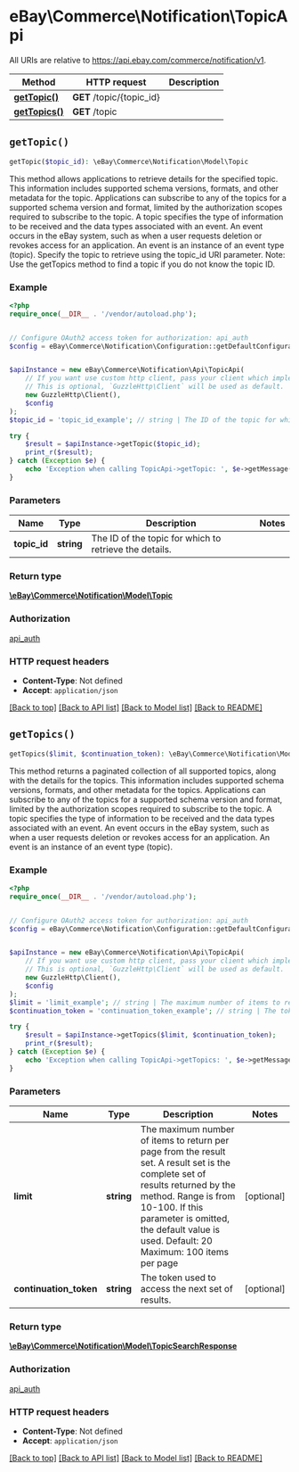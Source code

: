 # eBay\Commerce\Notification\TopicApi

All URIs are relative to https://api.ebay.com/commerce/notification/v1.

Method | HTTP request | Description
------------- | ------------- | -------------
[**getTopic()**](TopicApi.md#getTopic) | **GET** /topic/{topic_id} | 
[**getTopics()**](TopicApi.md#getTopics) | **GET** /topic | 


## `getTopic()`

```php
getTopic($topic_id): \eBay\Commerce\Notification\Model\Topic
```



This method allows applications to retrieve details for the specified topic. This information includes supported schema versions, formats, and other metadata for the topic. Applications can subscribe to any of the topics for a supported schema version and format, limited by the authorization scopes required to subscribe to the topic. A topic specifies the type of information to be received and the data types associated with an event. An event occurs in the eBay system, such as when a user requests deletion or revokes access for an application. An event is an instance of an event type (topic). Specify the topic to retrieve using the topic_id URI parameter. Note: Use the getTopics method to find a topic if you do not know the topic ID.

### Example

```php
<?php
require_once(__DIR__ . '/vendor/autoload.php');


// Configure OAuth2 access token for authorization: api_auth
$config = eBay\Commerce\Notification\Configuration::getDefaultConfiguration()->setAccessToken('YOUR_ACCESS_TOKEN');


$apiInstance = new eBay\Commerce\Notification\Api\TopicApi(
    // If you want use custom http client, pass your client which implements `GuzzleHttp\ClientInterface`.
    // This is optional, `GuzzleHttp\Client` will be used as default.
    new GuzzleHttp\Client(),
    $config
);
$topic_id = 'topic_id_example'; // string | The ID of the topic for which to retrieve the details.

try {
    $result = $apiInstance->getTopic($topic_id);
    print_r($result);
} catch (Exception $e) {
    echo 'Exception when calling TopicApi->getTopic: ', $e->getMessage(), PHP_EOL;
}
```

### Parameters

Name | Type | Description  | Notes
------------- | ------------- | ------------- | -------------
 **topic_id** | **string**| The ID of the topic for which to retrieve the details. |

### Return type

[**\eBay\Commerce\Notification\Model\Topic**](../Model/Topic.md)

### Authorization

[api_auth](../../README.md#api_auth)

### HTTP request headers

- **Content-Type**: Not defined
- **Accept**: `application/json`

[[Back to top]](#) [[Back to API list]](../../README.md#endpoints)
[[Back to Model list]](../../README.md#models)
[[Back to README]](../../README.md)

## `getTopics()`

```php
getTopics($limit, $continuation_token): \eBay\Commerce\Notification\Model\TopicSearchResponse
```



This method returns a paginated collection of all supported topics, along with the details for the topics. This information includes supported schema versions, formats, and other metadata for the topics. Applications can subscribe to any of the topics for a supported schema version and format, limited by the authorization scopes required to subscribe to the topic. A topic specifies the type of information to be received and the data types associated with an event. An event occurs in the eBay system, such as when a user requests deletion or revokes access for an application. An event is an instance of an event type (topic).

### Example

```php
<?php
require_once(__DIR__ . '/vendor/autoload.php');


// Configure OAuth2 access token for authorization: api_auth
$config = eBay\Commerce\Notification\Configuration::getDefaultConfiguration()->setAccessToken('YOUR_ACCESS_TOKEN');


$apiInstance = new eBay\Commerce\Notification\Api\TopicApi(
    // If you want use custom http client, pass your client which implements `GuzzleHttp\ClientInterface`.
    // This is optional, `GuzzleHttp\Client` will be used as default.
    new GuzzleHttp\Client(),
    $config
);
$limit = 'limit_example'; // string | The maximum number of items to return per page from the result set. A result set is the complete set of results returned by the method. Range is from 10-100. If this parameter is omitted, the default value is used. Default: 20 Maximum: 100 items per page
$continuation_token = 'continuation_token_example'; // string | The token used to access the next set of results.

try {
    $result = $apiInstance->getTopics($limit, $continuation_token);
    print_r($result);
} catch (Exception $e) {
    echo 'Exception when calling TopicApi->getTopics: ', $e->getMessage(), PHP_EOL;
}
```

### Parameters

Name | Type | Description  | Notes
------------- | ------------- | ------------- | -------------
 **limit** | **string**| The maximum number of items to return per page from the result set. A result set is the complete set of results returned by the method. Range is from 10-100. If this parameter is omitted, the default value is used. Default: 20 Maximum: 100 items per page | [optional]
 **continuation_token** | **string**| The token used to access the next set of results. | [optional]

### Return type

[**\eBay\Commerce\Notification\Model\TopicSearchResponse**](../Model/TopicSearchResponse.md)

### Authorization

[api_auth](../../README.md#api_auth)

### HTTP request headers

- **Content-Type**: Not defined
- **Accept**: `application/json`

[[Back to top]](#) [[Back to API list]](../../README.md#endpoints)
[[Back to Model list]](../../README.md#models)
[[Back to README]](../../README.md)
